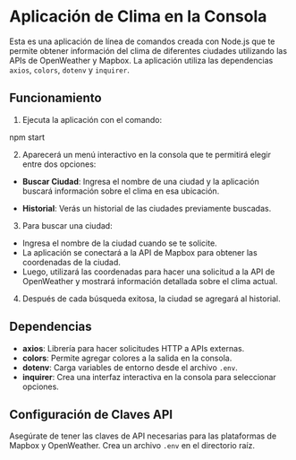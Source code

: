 # Aplicación de Clima en la Consola

Esta es una aplicación de línea de comandos creada con Node.js que te permite obtener información del clima de diferentes ciudades utilizando las APIs de OpenWeather y Mapbox. La aplicación utiliza las dependencias `axios`, `colors`, `dotenv` y `inquirer`.

## Funcionamiento

1. Ejecuta la aplicación con el comando:

npm start

2. Aparecerá un menú interactivo en la consola que te permitirá elegir entre dos opciones:

- **Buscar Ciudad**: Ingresa el nombre de una ciudad y la aplicación buscará información sobre el clima en esa ubicación.

- **Historial**: Verás un historial de las ciudades previamente buscadas.

3. Para buscar una ciudad:

- Ingresa el nombre de la ciudad cuando se te solicite.
- La aplicación se conectará a la API de Mapbox para obtener las coordenadas de la ciudad.
- Luego, utilizará las coordenadas para hacer una solicitud a la API de OpenWeather y mostrará información detallada sobre el clima actual.

4. Después de cada búsqueda exitosa, la ciudad se agregará al historial.

## Dependencias

- **axios**: Librería para hacer solicitudes HTTP a APIs externas.
- **colors**: Permite agregar colores a la salida en la consola.
- **dotenv**: Carga variables de entorno desde el archivo `.env`.
- **inquirer**: Crea una interfaz interactiva en la consola para seleccionar opciones.

## Configuración de Claves API

Asegúrate de tener las claves de API necesarias para las plataformas de Mapbox y OpenWeather. Crea un archivo `.env` en el directorio raíz.

